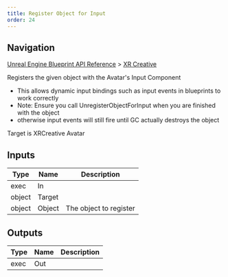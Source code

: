 ```yaml
---
title: Register Object for Input
order: 24
---
```

## Navigation

[Unreal Engine Blueprint API Reference](https://dev.epicgames.com/documentation/en-us/unreal-engine/BlueprintAPI) > [XR Creative](https://dev.epicgames.com/documentation/en-us/unreal-engine/BlueprintAPI/XRCreative)

Registers the given object with the Avatar's Input Component

- This allows dynamic input bindings such as input events in blueprints to work correctly
- Note: Ensure you call UnregisterObjectForInput when you are finished with the object
- otherwise input events will still fire until GC actually destroys the object

Target is XRCreative Avatar

## Inputs

| Type | Name | Description |
| --- | --- | --- |
| exec | In |  |
| object | Target |  |
| object | Object | The object to register |

## Outputs

| Type | Name | Description |
| --- | --- | --- |
| exec | Out |  |
